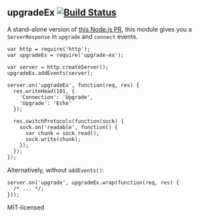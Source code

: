 ## upgradeEx [![Build Status](https://secure.travis-ci.org/stephank/upgradeEx.png)](http://travis-ci.org/stephank/upgradeEx)

A stand-alone version of [this Node.js PR], this module gives you a
`ServerResponse` in `upgrade` and `connect` events.

 [this Node.js PR]: https://github.com/joyent/node/pull/3036

    var http = require('http');
    var upgradeEx = require('upgrade-ex');

    var server = http.createServer();
    upgradeEx.addEvents(server);

    server.on('upgradeEx', function(req, res) {
      res.writeHead(101, {
        'Connection': 'Upgrade',
        'Upgrade': 'Echo'
      });

      res.switchProtocols(function(sock) {
        sock.on('readable', function() {
          var chunk = sock.read();
          sock.write(chunk);
        });
      });
    });

Alternatively, without `addEvents()`:

    server.on('upgrade', upgradeEx.wrap(function(req, res) {
      /* ... */;
    }));

MIT-licensed
